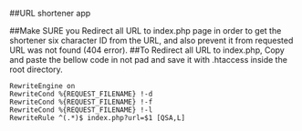 ##URL shortener app

##Make SURE you Redirect all URL to index.php page in order to get the shortener six character ID from the URL, and also prevent it from requested URL was not found (404 error).
##To Redirect all URL to index.php, Copy and paste the bellow code in not pad and save it with .htaccess inside the root directory.
 
 	RewriteEngine on
    RewriteCond %{REQUEST_FILENAME} !-d
    RewriteCond %{REQUEST_FILENAME} !-f
    RewriteCond %{REQUEST_FILENAME} !-l
    RewriteRule ^(.*)$ index.php?url=$1 [QSA,L]